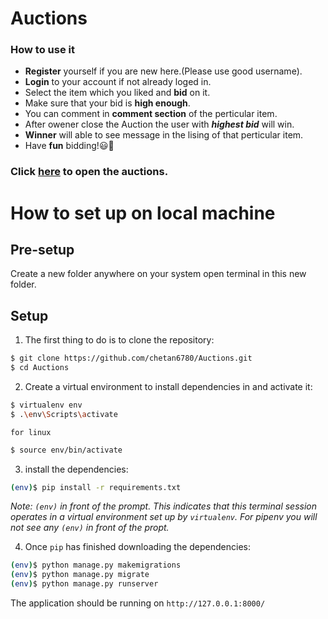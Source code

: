# Auctions

### How to use it

-   **Register** yourself if you are new here.(Please use good username).
-   **Login** to your account if not already loged in.
-   Select the item which you liked and **bid** on it.
-   Make sure that your bid is **high enough**.
-   You can comment in **comment section** of the perticular item.
-   After owener close the Auction the user with **_highest bid_** will win.
-   **Winner** will able to see message in the lising of that perticular item.
-   Have **fun** bidding!😃🤟

### Click <a href="https://auctionscom.herokuapp.com/">here</a> to open the auctions.

# How to set up on local machine

## Pre-setup

Create a new folder anywhere on your system
open terminal in this new folder.

## Setup

1. The first thing to do is to clone the repository:

```sh
$ git clone https://github.com/chetan6780/Auctions.git
$ cd Auctions
```

2. Create a virtual environment to install dependencies in and activate it:

```sh
$ virtualenv env
$ .\env\Scripts\activate
```

    for linux

```sh
$ source env/bin/activate
```

3. install the dependencies:

```sh
(env)$ pip install -r requirements.txt
```

_Note: `(env)` in front of the prompt. This indicates that this terminal
session operates in a virtual environment set up by `virtualenv`.
For pipenv you will not see any `(env)` in front of the propt._

4. Once `pip` has finished downloading the dependencies:

```sh
(env)$ python manage.py makemigrations
(env)$ python manage.py migrate
(env)$ python manage.py runserver
```

The application should be running on `http://127.0.0.1:8000/`

